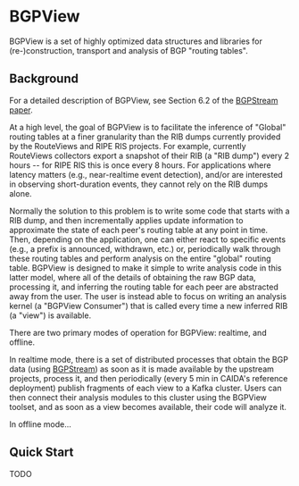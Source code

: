 # BGPView

BGPView is a set of highly optimized data structures and libraries for
(re-)construction, transport and analysis of BGP "routing tables".

## Background

For a detailed description of BGPView, see Section 6.2 of the
[BGPStream paper](https://www.caida.org/publications/papers/2016/bgpstream/bgpstream.pdf).

At a high level, the goal of BGPView is to facilitate the inference of
"Global" routing tables at a finer granularity than the RIB dumps
currently provided by the RouteViews and RIPE RIS projects. For
example, currently RouteViews collectors export a snapshot of their
RIB (a "RIB dump") every 2 hours -- for RIPE RIS this is once every 8
hours. For applications where latency matters (e.g., near-realtime
event detection), and/or are interested in observing short-duration
events, they cannot rely on the RIB dumps alone.

Normally the solution to this problem is to write some code that
starts with a RIB dump, and then incrementally applies update
information to approximate the state of each peer's routing table at
any point in time. Then, depending on the application, one can either
react to specific events (e.g., a prefix is announced, withdrawn,
etc.) or, periodically walk through these routing tables and perform
analysis on the entire "global" routing table. BGPView is designed to
make it simple to write analysis code in this latter model, where all
of the details of obtaining the raw BGP data, processing it, and
inferring the routing table for each peer are abstracted away from the
user. The user is instead able to focus on writing an analysis kernel
(a "BGPView Consumer") that is called every time a new inferred RIB (a
"view") is available.

There are two primary modes of operation for BGPView: realtime, and
offline.

In realtime mode, there is a set of distributed processes that obtain
the BGP data (using [BGPStream](https://bgpstream.caida.org)) as soon
as it is made available by the upstream projects, process it, and then
periodically (every 5 min in CAIDA's reference deployment) publish
fragments of each view to a Kafka cluster. Users can then connect
their analysis modules to this cluster using the BGPView toolset, and
as soon as a view becomes available, their code will analyze it.

In offline mode...

Quick Start
-----------

TODO


